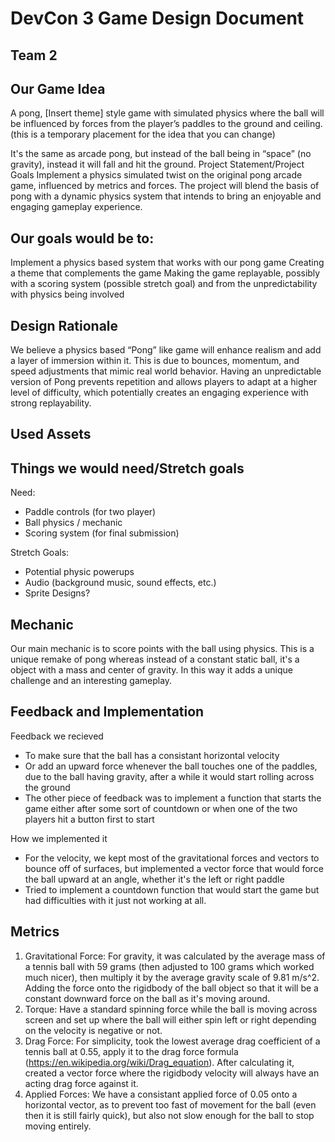 # DevCon 3 Game Design Document
## Team 2

## Our Game Idea
A pong, [Insert theme] style game with simulated physics where the ball will be influenced by forces from the player’s paddles to the ground and ceiling. (this is a temporary placement for the idea that you can change)

It's the same as arcade pong, but instead of the ball being in “space” (no gravity), instead it will fall and hit the ground.
Project Statement/Project Goals
Implement a physics simulated twist on the original pong arcade game, influenced by metrics and forces. The project will blend the basis of pong with a dynamic physics system that intends to bring an enjoyable and engaging gameplay experience. 

## Our goals would be to:
Implement a physics based system that works with our pong game
Creating a theme that complements the game 
Making the game replayable, possibly with a scoring system (possible stretch goal) and from the unpredictability with physics being involved

## Design Rationale 
We believe a physics based “Pong” like game will enhance realism and add a layer of immersion within it. This is due to bounces, momentum, and speed adjustments that mimic real world behavior. Having an unpredictable version of Pong prevents repetition and allows players to adapt at a higher level of difficulty, which potentially creates an engaging experience with strong replayability.   


## Used Assets 


## Things we would need/Stretch goals
Need:
- Paddle controls (for two player)
- Ball physics / mechanic
- Scoring system (for final submission)

Stretch Goals:  
- Potential physic powerups
- Audio (background music, sound effects, etc.)
- Sprite Designs?

## Mechanic 
Our main mechanic is to score points with the ball using physics. This is a unique remake of pong whereas instead of a constant static ball, it's a object with a mass and center of gravity. In this way it adds a unique challenge and an interesting gameplay.

## Feedback and Implementation
Feedback we recieved 
- To make sure that the ball has a consistant horizontal velocity
- Or add an upward force whenever the ball touches one of the paddles, due to the ball having gravity, after a while it would start rolling across the ground
- The other piece of feedback was to implement a function that starts the game either after some sort of countdown or when one of the two players hit a button first to start

How we implemented it
- For the velocity, we kept most of the gravitational forces and vectors to bounce off of surfaces, but implemented a vector force that would force the ball upward at an angle, whether it's the left or right paddle
- Tried to implement a countdown function that would start the game but had difficulties with it just not working at all.

## Metrics
1. Gravitational Force: For gravity, it was calculated by the average mass of a tennis ball with 59 grams (then adjusted to 100 grams which worked much nicer), then multiply it by the average gravity scale of 9.81 m/s^2. Adding the force onto the rigidbody of the ball object so that it will be a constant downward force on the ball as it's moving around.
2. Torque: Have a standard spinning force while the ball is moving across screen and set up where the ball will either spin left or right depending on the velocity is negative or not. 
3. Drag Force: For simplicity, took the lowest average drag coefficient of a tennis ball at 0.55, apply it to the drag force formula (https://en.wikipedia.org/wiki/Drag_equation). After calculating it, created a vector force where the rigidbody velocity will always have an acting drag force against it.
4. Applied Forces: We have a consistant applied force of 0.05 onto a horizontal vector, as to prevent too fast of movement for the ball (even then it is still fairly quick), but also not slow enough for the ball to stop moving entirely. 

